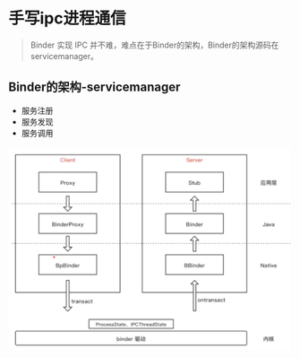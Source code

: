 # 手写ipc进程通信

> Binder 实现 IPC 并不难，难点在于Binder的架构，Binder的架构源码在 servicemanager。

## Binder的架构-servicemanager

- 服务注册
- 服务发现
- 服务调用

<img src="004_Binder之手写ipc进程通信.assets/image-20220322212333960.png" alt="image-20220322212333960" style="zoom:50%;" />